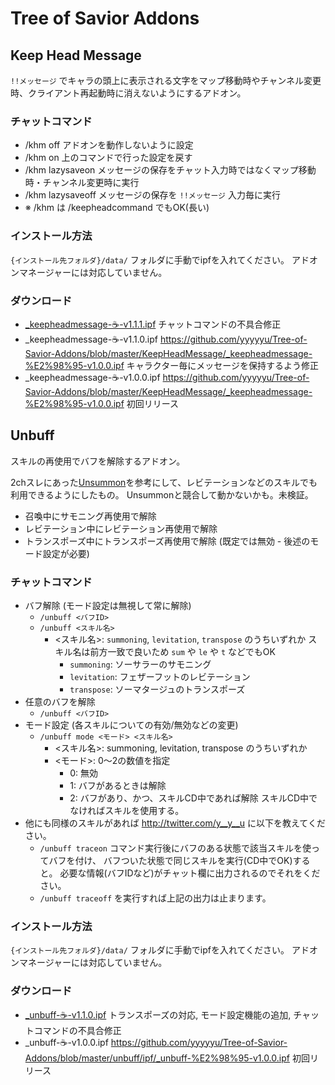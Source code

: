 # Tree of Savior Addons

## Keep Head Message

`!!メッセージ` でキャラの頭上に表示される文字をマップ移動時やチャンネル変更時、クライアント再起動時に消えないようにするアドオン。

### チャットコマンド

- /khm off アドオンを動作しないように設定
- /khm on  上のコマンドで行った設定を戻す
- /khm lazysaveon  メッセージの保存をチャット入力時ではなくマップ移動時・チャンネル変更時に実行
- /khm lazysaveoff メッセージの保存を `!!メッセージ` 入力毎に実行
- ※ /khm は /keepheadcommand でもOK(長い)


### インストール方法

`{インストール先フォルダ}/data/` フォルダに手動でipfを入れてください。
アドオンマネージャーには対応していません。


### ダウンロード

- [_keepheadmessage-☕-v1.1.1.ipf](https://github.com/yyyyyu/Tree-of-Savior-Addons/blob/master/KeepHeadMessage/_keepheadmessage-%E2%98%95-v1.0.0.ipf)
	チャットコマンドの不具合修正
- _keepheadmessage-☕-v1.1.0.ipf https://github.com/yyyyyu/Tree-of-Savior-Addons/blob/master/KeepHeadMessage/_keepheadmessage-%E2%98%95-v1.0.0.ipf
	キャラクター毎にメッセージを保持するよう修正
- _keepheadmessage-☕-v1.0.0.ipf https://github.com/yyyyyu/Tree-of-Savior-Addons/blob/master/KeepHeadMessage/_keepheadmessage-%E2%98%95-v1.0.0.ipf
	初回リリース


## Unbuff

スキルの再使用でバフを解除するアドオン。

2chスレにあった[Unsummon](http://mint.2ch.net/test/read.cgi/ogame2/1477572608/798)を参考にして、レビテーションなどのスキルでも利用できるようにしたもの。
Unsummonと競合して動かないかも。未検証。

- 召喚中にサモニング再使用で解除
- レビテーション中にレビテーション再使用で解除
- トランスポーズ中にトランスポーズ再使用で解除 (既定では無効 - 後述のモード設定が必要)

### チャットコマンド

- バフ解除 (モード設定は無視して常に解除)
	- `/unbuff <バフID>`
	- `/unbuff <スキル名>`
		- &lt;スキル名&gt;: `summoning`, `levitation`, `transpose` のうちいずれか
			スキル名は前方一致で良いため `sum` や `le` や `t` などでもOK
			- `summoning`: ソーサラーのサモニング
			- `levitation`: フェザーフットのレビテーション
			- `transpose`: ソーマタージュのトランスポーズ
- 任意のバフを解除
	- `/unbuff <バフID>`
- モード設定 (各スキルについての有効/無効などの変更)
	- `/unbuff mode <モード> <スキル名>`
		- &lt;スキル名&gt;: summoning, levitation, transpose のうちいずれか
		- &lt;モード&gt;: 0～2の数値を指定
			- 0: 無効
			- 1: バフがあるときは解除
			- 2: バフがあり、かつ、スキルCD中であれば解除
				スキルCD中でなければスキルを使用する。
- 他にも同様のスキルがあれば http://twitter.com/y__y__u に以下を教えてください。
	- `/unbuff traceon` コマンド実行後にバフのある状態で該当スキルを使ってバフを付け、
		バフついた状態で同じスキルを実行(CD中でOK)すると。
		必要な情報(バフIDなど)がチャット欄に出力されるのでそれをください。
	- `/unbuff traceoff` を実行すれば上記の出力は止まります。


### インストール方法

`{インストール先フォルダ}/data/` フォルダに手動でipfを入れてください。
アドオンマネージャーには対応していません。


### ダウンロード

- [_unbuff-☕-v1.1.0.ipf](https://github.com/yyyyyu/Tree-of-Savior-Addons/blob/master/unbuff/ipf/_unbuff-%E2%98%95-v1.1.0.ipf)
	トランスポーズの対応, モード設定機能の追加, チャットコマンドの不具合修正
- _unbuff-☕-v1.0.0.ipf https://github.com/yyyyyu/Tree-of-Savior-Addons/blob/master/unbuff/ipf/_unbuff-%E2%98%95-v1.0.0.ipf
	初回リリース
